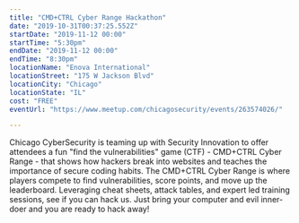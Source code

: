 ```yaml
---
title: "CMD+CTRL Cyber Range Hackathon"
date: "2019-10-31T00:37:25.552Z"
startDate: "2019-11-12 00:00"
startTime: "5:30pm"
endDate: "2019-11-12 00:00"
endTime: "8:30pm"
locationName: "Enova International"
locationStreet: "175 W Jackson Blvd"
locationCity: "Chicago"
locationState: "IL"
cost: "FREE"
eventUrl: "https://www.meetup.com/chicagosecurity/events/263574026/"

---
```


Chicago CyberSecurity is teaming up with Security Innovation to offer attendees a fun "find the vulnerabilities" game (CTF) - CMD+CTRL Cyber Range - that shows how hackers break into websites and teaches the importance of secure coding habits. The CMD+CTRL Cyber Range is where players compete to find vulnerabilities, score points, and move up the leaderboard. Leveraging cheat sheets, attack tables, and expert led training sessions, see if you can hack us. Just bring your computer and evil inner-doer and you are ready to hack away!

